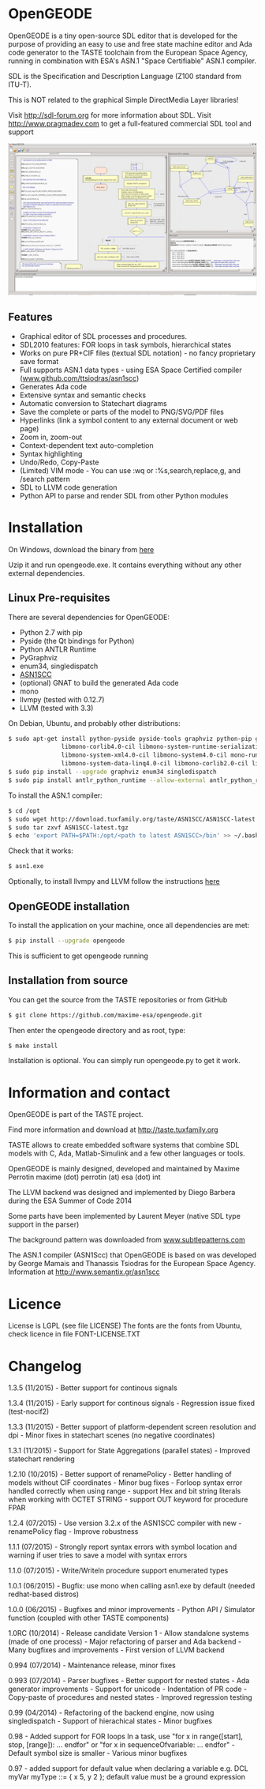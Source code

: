 OpenGEODE
=========

OpenGEODE is a tiny open-source SDL editor that is developed for
the purpose of providing an easy to use and free state machine editor and
Ada code generator to the TASTE toolchain from the European Space Agency,
running in combination with ESA's ASN.1 "Space Certifiable" ASN.1 compiler.

SDL is the Specification and Description Language (Z100 standard from ITU-T).

This is NOT related to the graphical Simple DirectMedia Layer libraries!

Visit http://sdl-forum.org for more information about SDL.
Visit http://www.pragmadev.com to get a full-featured commercial SDL tool and support


![alt tag](icons/opengeode-screenshot.png)


Features
--------

- Graphical editor of SDL processes and procedures.
- SDL2010 features: FOR loops in task symbols, hierarchical states
- Works on pure PR+CIF files (textual SDL notation) - no fancy proprietary save format
- Full supports ASN.1 data types - using ESA Space Certified compiler (www.github.com/ttsiodras/asn1scc)
- Generates Ada code
- Extensive syntax and semantic checks
- Automatic conversion to Statechart diagrams
- Save the complete or parts of the model to PNG/SVG/PDF files
- Hyperlinks (link a symbol content to any external document or web page)
- Zoom in, zoom-out
- Context-dependent text auto-completion
- Syntax highlighting
- Undo/Redo, Copy-Paste
- (Limited) VIM mode - You can use :wq or :%s,search,replace,g, and /search pattern
- SDL to LLVM code generation
- Python API to parse and render SDL from other Python modules

Installation
============

On Windows, download the binary from [here](http://download.tuxfamily.org/taste/opengeode_windows.zip)

Uzip it and run opengeode.exe. It contains everything without any other external dependencies.

Linux Pre-requisites
--------------------

There are several dependencies for OpenGEODE:

- Python 2.7 with pip
- Pyside (the Qt bindings for Python)
- Python ANTLR Runtime
- PyGraphviz
- enum34, singledispatch
- [ASN1SCC](https://github.com/ttsiodras/asn1scc)
- (optional) GNAT to build the generated Ada code
- mono
- llvmpy (tested with 0.12.7)
- LLVM (tested with 3.3)

On Debian, Ubuntu, and probably other distributions:

```bash
$ sudo apt-get install python-pyside pyside-tools graphviz python-pip gnat libmono-system-runtime4.0-cil \
               libmono-corlib4.0-cil libmono-system-runtime-serialization-formatters-soap4.0-cil libmono-system-web4.0-cil \
               libmono-system-xml4.0-cil libmono-system4.0-cil mono-runtime libmono-system-numerics4.0-cil \
               libmono-system-data-linq4.0-cil libmono-corlib2.0-cil libmono-system2.0-cil
$ sudo pip install --upgrade graphviz enum34 singledispatch
$ sudo pip install antlr_python_runtime --allow-external antlr_python_runtime --allow-unverified antlr_python_runtime
```

To install the ASN.1 compiler:

```bash
$ cd /opt
$ sudo wget http://download.tuxfamily.org/taste/ASN1SCC/ASN1SCC-latest.tgz
$ sudo tar zxvf ASN1SCC-latest.tgz
$ echo 'export PATH=$PATH:/opt/<path to latest ASN1SCC>/bin' >> ~/.bashrc
```

Check that it works:

```bash
$ asn1.exe
```

Optionally, to install llvmpy and LLVM follow the instructions [here](http://www.llvmpy.org/llvmpy-doc/0.12.7/doc/getting_started.html#installation)

OpenGEODE installation
----------------------

To install the application on your machine, once all dependencies are met:

```bash
$ pip install --upgrade opengeode
```

This is sufficient to get opengeode running

Installation from source
------------------------

You can get the source from the TASTE repositories or from GitHub

```bash
$ git clone https://github.com/maxime-esa/opengeode.git
```

Then enter the opengeode directory and as root, type:

```bash
$ make install
```

Installation is optional. You can simply run opengeode.py to get it work.

Information and contact
=======================

OpenGEODE is part of the TASTE project.

Find more information and download at http://taste.tuxfamily.org

TASTE allows to create embedded software systems that combine SDL models with C, Ada,
Matlab-Simulink and a few other languages or tools.

OpenGEODE is mainly designed, developed and maintained by Maxime Perrotin
maxime (dot) perrotin (at) esa (dot) int

The LLVM backend was designed and implemented by Diego Barbera during the ESA Summer of Code 2014

Some parts have been implemented by Laurent Meyer (native SDL type support in the parser)

The background pattern was downloaded from www.subtlepatterns.com

The ASN.1 compiler (ASN1Scc) that OpenGEODE is based on was
developed by George Mamais and Thanassis Tsiodras for the European
Space Agency. Information at http://www.semantix.gr/asn1scc

Licence
=======

License is LGPL (see file LICENSE)
The fonts are the fonts from Ubuntu, check licence in file FONT-LICENSE.TXT

Changelog
=========

1.3.5 (11/2015)
     - Better support for continous signals

1.3.4 (11/2015)
     - Early support for continous signals
     - Regression issue fixed (test-nocif2)

1.3.3 (11/2015)
     - Better support of platform-dependent screen resolution and dpi
     - Minor fixes in statechart scenes (no negative coordinates)

1.3.1 (11/2015)
     - Support for State Aggregations (parallel states)
     - Improved statechart rendering

1.2.10 (10/2015)
     - Better support of renamePolicy
     - Better handling of models without CIF coordinates
     - Minor bug fixes
     - Forloop syntax error handled correctly when using range
     - support Hex and bit string literals when working with OCTET STRING
     - support OUT keyword for procedure FPAR

1.2.4 (07/2015)
     - Use version 3.2.x of the ASN1SCC compiler with new -renamePolicy flag
     - Improve robustness

1.1.1 (07/2015)
     - Strongly report syntax errors with symbol location and warning if user
       tries to save a model with syntax errors

1.1.0 (07/2015)
     - Write/Writeln procedure support enumerated types

1.0.1 (06/2015)
     - Bugfix: use mono when calling asn1.exe by default (needed redhat-based
                                                          distros)

1.0.0 (06/2015)
     - Bugfixes and minor improvements
     - Python API / Simulator function (coupled with other TASTE components)

1.0RC (10/2014)
     - Release candidate Version 1
     - Allow standalone systems (made of one process)
     - Major refactoring of parser and Ada backend
     - Many bugfixes and improvements
     - First version of LLVM backend

0.994 (07/2014)
     - Maintenance release, minor fixes

0.993 (07/2014)
     - Parser bugfixes
     - Better support for nested states
     - Ada generator improvements
     - Support for unicode
     - Indentation of PR code
     - Copy-paste of procedures and nested states
     - Improved regression testing

0.99 (04/2014)
     - Refactoring of the backend engine, now using singledispatch
     - Support of hierachical states
     - Minor bugfixes


0.98
     - Added support for FOR loops
       In a task, use "for x in range([start], stop, [range]): ... endfor"
       or "for x in sequenceOfvariable: ... endfor"
     - Default symbol size is smaller
     - Various minor bugfixes


0.97
     - added support for default value when declaring a variable
       e.g. DCL myVar myType ::= { x 5, y 2 };
       default value must be a ground expression

